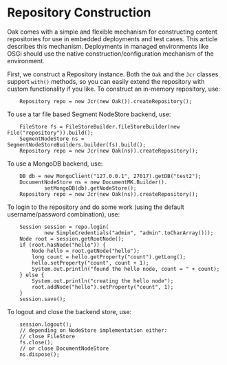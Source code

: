 <!--
   Licensed to the Apache Software Foundation (ASF) under one or more
   contributor license agreements.  See the NOTICE file distributed with
   this work for additional information regarding copyright ownership.
   The ASF licenses this file to You under the Apache License, Version 2.0
   (the "License"); you may not use this file except in compliance with
   the License.  You may obtain a copy of the License at

       http://www.apache.org/licenses/LICENSE-2.0

   Unless required by applicable law or agreed to in writing, software
   distributed under the License is distributed on an "AS IS" BASIS,
   WITHOUT WARRANTIES OR CONDITIONS OF ANY KIND, either express or implied.
   See the License for the specific language governing permissions and
   limitations under the License.
  -->

# Repository Construction

Oak comes with a simple and flexible mechanism for constructing content repositories
for use in embedded deployments and test cases. This article describes this
mechanism. Deployments in managed environments like OSGi should use the native
construction/configuration mechanism of the environment.

First, we construct a Repository instance.
Both the `Oak` and the `Jcr` classes support `with()` methods,
so you can easily extend the repository with custom functionality if you like.
To construct an in-memory repository, use:

        Repository repo = new Jcr(new Oak()).createRepository();

To use a tar file based Segment NodeStore backend, use:

        FileStore fs = FileStoreBuilder.fileStoreBuilder(new File("repository")).build();
        SegmentNodeStore ns = SegmentNodeStoreBuilders.builder(fs).build();
        Repository repo = new Jcr(new Oak(ns)).createRepository();

To use a MongoDB backend, use:

        DB db = new MongoClient("127.0.0.1", 27017).getDB("test2");
        DocumentNodeStore ns = new DocumentMK.Builder().
                setMongoDB(db).getNodeStore();
        Repository repo = new Jcr(new Oak(ns)).createRepository();

To login to the repository and do some work (using
the default username/password combination), use:

        Session session = repo.login(
                new SimpleCredentials("admin", "admin".toCharArray()));
        Node root = session.getRootNode();
        if (root.hasNode("hello")) {
            Node hello = root.getNode("hello");
            long count = hello.getProperty("count").getLong();
            hello.setProperty("count", count + 1);
            System.out.println("found the hello node, count = " + count);
        } else {
            System.out.println("creating the hello node");
            root.addNode("hello").setProperty("count", 1);
        }
        session.save();

To logout and close the backend store, use:

        session.logout();
        // depending on NodeStore implementation either:
        // close FileStore
        fs.close();
        // or close DocumentNodeStore
        ns.dispose();
